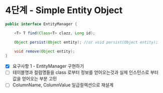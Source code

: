 # 4단계 - Simple Entity Object

```java
public interface EntityManager {

    <T> T find(Class<T> clazz, Long id);

    Object persist(Object entity); //or void persist(Object entity);

    void remove(Object entity);
}
```

- [X] 요구사항 1 - EntityManager 구현하기
- [ ] 테이블명과 컬럼명들을 class 로부터 정보를 얻어오는것과 실제 인스턴스로 부터 값을 얻어오는 부분 고민
- [ ] ColumnName, ColumnValue 일급컬렉션으로 재설계
